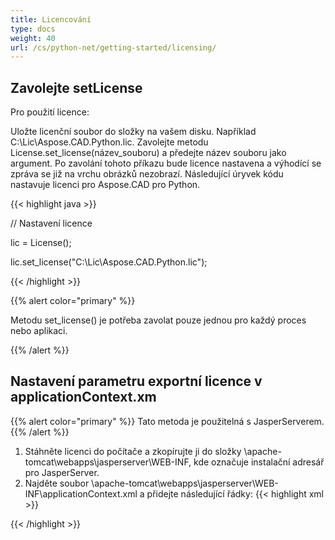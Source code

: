 ```yaml
---
title: Licencování
type: docs
weight: 40
url: /cs/python-net/getting-started/licensing/
---
```

## **Zavolejte setLicense**
Pro použití licence:

Uložte licenční soubor do složky na vašem disku. Například C:\Lic\Aspose.CAD.Python.lic.
Zavolejte metodu License.set_license(název_souboru) a předejte název souboru jako argument. Po zavolání tohoto příkazu bude licence nastavena a výhodící se zpráva se již na vrchu obrázků nezobrazí.
Následující úryvek kódu nastavuje licenci pro Aspose.CAD pro Python.

{{< highlight java >}}

// Nastavení licence

lic = License();

lic.set_license("C:\Lic\Aspose.CAD.Python.lic");

{{< /highlight >}}

{{% alert color="primary" %}}

Metodu set_license() je potřeba zavolat pouze jednou pro každý proces nebo aplikaci.

{{% /alert %}}

## **Nastavení parametru exportní licence v applicationContext.xm**
{{% alert color="primary" %}}
Tato metoda je použitelná s JasperServerem.
{{% /alert %}}
1. Stáhněte licenci do počítače a zkopírujte ji do složky \apache-tomcat\webapps\jasperserver\WEB-INF, kde označuje instalační adresář pro JasperServer.
2. Najděte soubor \apache-tomcat\webapps\jasperserver\WEB-INF\applicationContext.xml a přidejte následující řádky:
{{< highlight xml >}}
<bean id="jpgExportParameters" class="com.aspose.cad.pythons.jpg.ASJpegExportParametersBean">
    <property name="license" value="C:\jasperserver-7.6\apache-tomcat\webapps\jasperserver\WEB-INFAspose.CAD.Pythons.lic"/>
</bean>
{{< /highlight >}}
